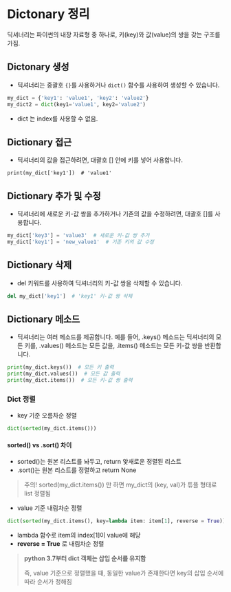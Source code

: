 # Dictonary 정리
딕셔너리는 파이썬의 내장 자료형 중 하나로, 키(key)와 값(value)의 쌍을 갖는 구조를 가짐.   

## Dictonary 생성

- 딕셔너리는 중괄호 `{}`를 사용하거나 `dict()` 함수를 사용하여 생성할 수 있습니다.

```python
my_dict = {'key1': 'value1', 'key2': 'value2'}
my_dict2 = dict(key1='value1', key2='value2')
```

- dict 는 index를 사용할 수 없음.


## Dictionary 접근
- 딕셔너리의 값을 접근하려면, 대괄호 [] 안에 키를 넣어 사용합니다.
```pyton
print(my_dict['key1'])  # 'value1'
```

## Dictionary 추가 및 수정
- 딕셔너리에 새로운 키-값 쌍을 추가하거나 기존의 값을 수정하려면, 대괄호 []를 사용합니다.
```python
my_dict['key3'] = 'value3'  # 새로운 키-값 쌍 추가
my_dict['key1'] = 'new_value1'  # 기존 키의 값 수정
```

## Dictionary 삭제
- del 키워드를 사용하여 딕셔너리의 키-값 쌍을 삭제할 수 있습니다.

```python
del my_dict['key1']  # 'key1' 키-값 쌍 삭제
```

## Dictionary 메소드
- 딕셔너리는 여러 메소드를 제공합니다. 예를 들어, .keys() 메소드는 딕셔너리의 모든 키를, .values() 메소드는 모든 값을, .items() 메소드는 모든 키-값 쌍을 반환합니다.
```python
print(my_dict.keys())  # 모든 키 출력
print(my_dict.values())  # 모든 값 출력
print(my_dict.items())  # 모든 키-값 쌍 출력
```


### Dict 정렬

- key 기준 오름차순 정렬   
```python
dict(sorted(my_dict.items()))   
```
#### sorted() vs .sort() 차이
- sorted()는 원본 리스트를 놔두고, return 얓새로운 정렬된 리스트
- .sort()는 원본 리스트를 정렬하고 return None
> 주의! sorted(my_dict.items()) 만 하면 my_dict의 (key, val)가 튜플 형태로 list 정렬됨   

- value 기준 내림차순 정렬   
```python
dict(sorted(my_dict.items(), key=lambda item: item[1], reverse = True))   
```
  - lambda 함수로 item의 index[1]이 value에 해당
  - **reverse = True** 로 내림차순 정렬

> **python 3.7부터 dict 객체는 삽입 순서를 유지함**   
> 
> 즉, value 기준으로 정렬했을 때, 동일한 value가 존재한다면 key의 삽입 순서에 따라 순서가 정해짐
